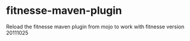 fitnesse-maven-plugin
=====================

Reload the fitnesse maven plugin from mojo to work with fitnesse version 20111025